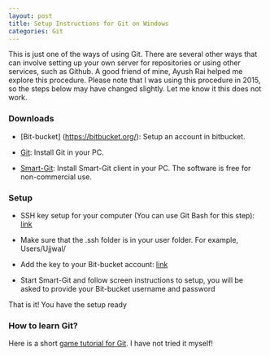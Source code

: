```yaml
---
layout: post
title: Setup Instructions for Git on Windows
categories: Git
---
```


This is just one of the ways of using Git. There are several other ways that can involve setting up your own server for repositories or using other services, such as Github. A good friend of mine, Ayush Rai helped me explore this procedure. Please note that I was using this procedure in 2015, so the steps below may have changed slightly. Let me know it this does not work.

### Downloads

* [Bit-bucket] (https://bitbucket.org/): Setup an account in bitbucket.

* [Git](http://git-scm.com/download/): Install Git in your PC.

* [Smart-Git](https://www.syntevo.com/smartgit/download/): Install Smart-Git client in your PC. The software is free for non-commercial use.

### Setup

* SSH key setup for your computer (You can use Git Bash for this step): [link](https://www.digitalocean.com/community/tutorials/how-to-set-up-ssh-keys-2)

* Make sure that the .ssh folder is in your user folder. For example, Users/Ujjwal/

* Add the key to your Bit-bucket account: [link](https://support.atlassian.com/bitbucket-cloud/docs/set-up-an-ssh-key/)

* Start Smart-Git and follow screen instructions to setup, you will be asked to provide your Bit-bucket username and password

That is it! You have the setup ready

### How to learn Git?

Here is a short [game tutorial for Git](https://ohmygit.org/). I have not tried it myself!
